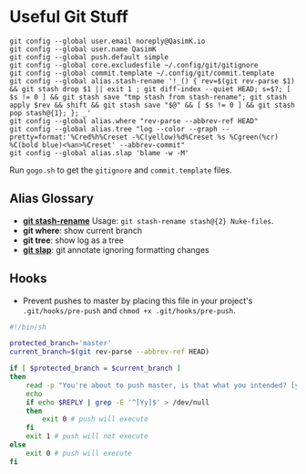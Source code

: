 # Useful Git Stuff

    git config --global user.email noreply@QasimK.io
    git config --global user.name QasimK
    git config --global push.default simple
    git config --global core.excludesfile ~/.config/git/gitignore
    git config --global commit.template ~/.config/git/commit.template
    git config --global alias.stash-rename '!_() { rev=$(git rev-parse $1) && git stash drop $1 || exit 1 ; git diff-index --quiet HEAD; s=$?; [ $s != 0 ] && git stash save "tmp stash from stash-rename"; git stash apply $rev && shift && git stash save "$@" && [ $s != 0 ] && git stash pop stash@{1}; }; _'
    git config --global alias.where "rev-parse --abbrev-ref HEAD"
    git config --global alias.tree "log --color --graph --pretty=format:'%Cred%h%Creset -%C(yellow)%d%Creset %s %Cgreen(%cr) %C(bold blue)<%an>%Creset' --abbrev-commit"
    git config --global alias.slap 'blame -w -M'

Run `gogo.sh` to get the `gitignore` and `commit.template` files.

## Alias Glossary

* [**git stash-rename**](http://stackoverflow.com/a/25935360/5173025) Usage: `git stash-rename stash@{2} Nuke-files`.
* **git where**: show current branch
* **git tree**: show log as a tree
* [**git slap**](https://stackoverflow.com/a/44827367): git annotate ignoring formatting changes

## Hooks

* Prevent pushes to master by placing this file in your project's `.git/hooks/pre-push` and `chmod +x .git/hooks/pre-push`.

```sh
#!/bin/sh

protected_branch='master'
current_branch=$(git rev-parse --abbrev-ref HEAD)

if [ $protected_branch = $current_branch ]
then
    read -p "You're about to push master, is that what you intended? [y|n] " -n 1 -r < /dev/tty
    echo
    if echo $REPLY | grep -E '^[Yy]$' > /dev/null
    then
        exit 0 # push will execute
    fi
    exit 1 # push will not execute
else
    exit 0 # push will execute
fi
```
